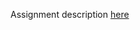 Assignment description [here](https://github.com/InkullaVijayantika/Multimedia-CSI-576/blob/main/Assignment3/Assignment3_Fall20%5B5690%5D1.pdf)

